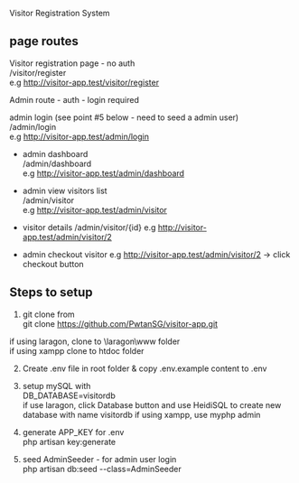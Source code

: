 Visitor Registration System

## page routes
Visitor registration page - no auth\
/visitor/register \
e.g http://visitor-app.test/visitor/register

Admin route - auth - login required

admin login (see point #5 below - need to seed a admin user) \
/admin/login \
e.g http://visitor-app.test/admin/login

- admin dashboard \
/admin/dashboard \
e.g http://visitor-app.test/admin/dashboard

- admin view visitors list \
/admin/visitor \
e.g http://visitor-app.test/admin/visitor

- visitor details
/admin/visitor/{id}
e.g http://visitor-app.test/admin/visitor/2

- admin checkout visitor 
e.g http://visitor-app.test/admin/visitor/2 -> click checkout button


## Steps to setup

1. git clone from \
git clone https://github.com/PwtanSG/visitor-app.git

if using laragon, clone to \laragon\www folder \
if using xampp clone to htdoc folder

2. Create .env file in root folder & copy .env.example content to .env

3. setup mySQL with \
DB_DATABASE=visitordb \
if use laragon, click Database button and use HeidiSQL to create new database with name visitordb
if using xampp, use myphp admin 

4. generate APP_KEY for .env \
php artisan key:generate

5. seed AdminSeeder - for admin user login \
php artisan db:seed --class=AdminSeeder

